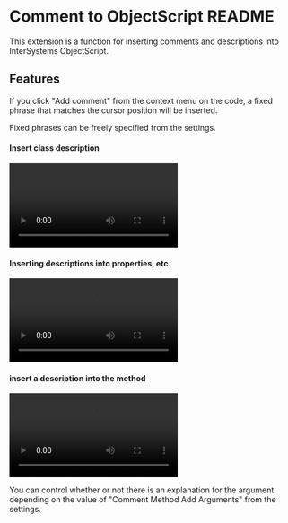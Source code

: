 # Comment to ObjectScript README

This extension is a function for inserting comments and descriptions into InterSystems ObjectScript.

## Features

If you click "Add comment" from the context menu on the code, a fixed phrase that matches the cursor position will be inserted.

Fixed phrases can be freely specified from the settings.

#### Insert class description

![class](https://github.com/biibridge/CommentToObjectScript/tree/main/images/movie_01.mov)

#### Inserting descriptions into properties, etc.

![property](https://github.com/biibridge/CommentToObjectScript/tree/main/images/movie_02.mov)

#### insert a description into the method

![method](https://github.com/biibridge/CommentToObjectScript/tree/main/images/movie_03.mov)

You can control whether or not there is an explanation for the argument depending on the value of "Comment Method Add Arguments" from the settings.

